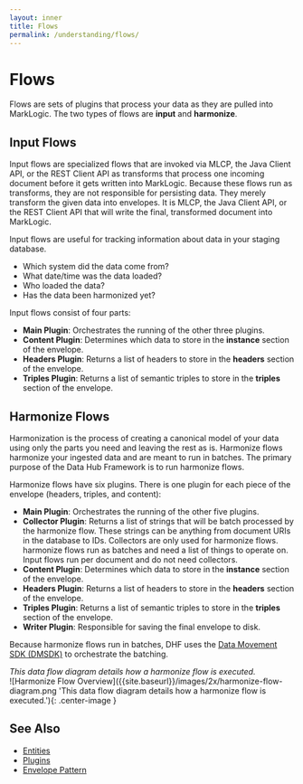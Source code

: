 ```yaml
---
layout: inner
title: Flows
permalink: /understanding/flows/
---
```


# Flows

Flows are sets of plugins that process your data as they are pulled into MarkLogic. The two types of flows are **input** and **harmonize**.


## Input Flows

Input flows are specialized flows that are invoked via MLCP, the Java Client API, or the REST Client API as transforms that process one incoming document before it gets written into MarkLogic. Because these flows run as transforms, they are not responsible for persisting data. They merely transform the given data into envelopes. It is MLCP, the Java Client API, or the REST Client API that will write the final, transformed document into MarkLogic.

Input flows are useful for tracking information about data in your staging database.
 - Which system did the data come from?
 - What date/time was the data loaded?
 - Who loaded the data?
 - Has the data been harmonized yet?

Input flows consist of four parts:
- **Main Plugin**: Orchestrates the running of the other three plugins.
- **Content Plugin**: Determines which data to store in the **instance** section of the envelope.
- **Headers Plugin**: Returns a list of headers to store in the **headers** section of the envelope.
- **Triples Plugin**: Returns a list of semantic triples to store in the **triples** section of the envelope.


## Harmonize Flows

Harmonization is the process of creating a canonical model of your data using only the parts you need and leaving the rest as is. Harmonize flows harmonize your ingested data and are meant to run in batches. The primary purpose of the Data Hub Framework is to run harmonize flows.

Harmonize flows have six plugins. There is one plugin for each piece of the envelope (headers, triples, and content):

- **Main Plugin**: Orchestrates the running of the other five plugins.
- **Collector Plugin**: Returns a list of strings that will be batch processed by the harmonize flow. These strings can be anything from document URIs in the database to IDs. Collectors are only used for harmonize flows. harmonize flows run as batches and need a list of things to operate on. Input flows run per document and do not need collectors.
- **Content Plugin**: Determines which data to store in the **instance** section of the envelope.
- **Headers Plugin**: Returns a list of headers to store in the **headers** section of the envelope.
- **Triples Plugin**: Returns a list of semantic triples to store in the **triples** section of the envelope.
- **Writer Plugin**: Responsible for saving the final envelope to disk.

Because harmonize flows run in batches, DHF uses the [Data Movement SDK (DMSDK)](https://developer.marklogic.com/learn/data-movement-sdk) to orchestrate the batching.
<br>
<div class="text-center" style="font-style: italic">This data flow diagram details how a harmonize flow is executed.</div>
<!--- DHFPROD-646 TODO consistency, update image to reference all plugins above -->
![Harmonize Flow Overview]({{site.baseurl}}/images/2x/harmonize-flow-diagram.png 'This data flow diagram details how a harmonize flow is executed.'){: .center-image }


## See Also
- [Entities]({{site.baseurl}}/understanding/entities/)
- [Plugins]({{site.baseurl}}/understanding/plugins/)
- [Envelope Pattern]({{site.baseurl}}/understanding/envelope-pattern/)
